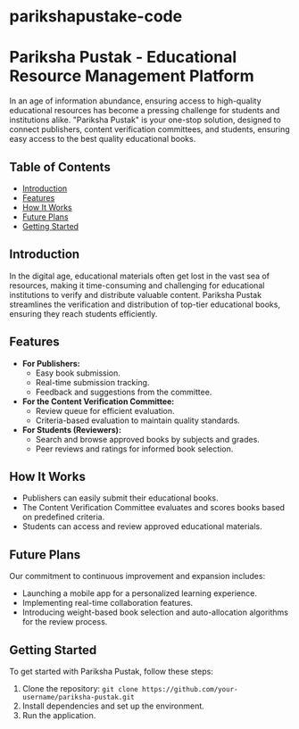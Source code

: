 # parikshapustake-code

# Pariksha Pustak - Educational Resource Management Platform

In an age of information abundance, ensuring access to high-quality educational resources has become a pressing challenge for students and institutions alike. "Pariksha Pustak" is your one-stop solution, designed to connect publishers, content verification committees, and students, ensuring easy access to the best quality educational books.

## Table of Contents
- [Introduction](#introduction)
- [Features](#features)
- [How It Works](#how-it-works)
- [Future Plans](#future-plans)
- [Getting Started](#getting-started)

## Introduction
In the digital age, educational materials often get lost in the vast sea of resources, making it time-consuming and challenging for educational institutions to verify and distribute valuable content. Pariksha Pustak streamlines the verification and distribution of top-tier educational books, ensuring they reach students efficiently.

## Features
- **For Publishers:**
  - Easy book submission.
  - Real-time submission tracking.
  - Feedback and suggestions from the committee.
- **For the Content Verification Committee:**
  - Review queue for efficient evaluation.
  - Criteria-based evaluation to maintain quality standards.
- **For Students (Reviewers):**
  - Search and browse approved books by subjects and grades.
  - Peer reviews and ratings for informed book selection.

## How It Works
- Publishers can easily submit their educational books.
- The Content Verification Committee evaluates and scores books based on predefined criteria.
- Students can access and review approved educational materials.

## Future Plans
Our commitment to continuous improvement and expansion includes:
- Launching a mobile app for a personalized learning experience.
- Implementing real-time collaboration features.
- Introducing weight-based book selection and auto-allocation algorithms for the review process.

## Getting Started
To get started with Pariksha Pustak, follow these steps:
1. Clone the repository: `git clone https://github.com/your-username/pariksha-pustak.git`
2. Install dependencies and set up the environment.
3. Run the application.
